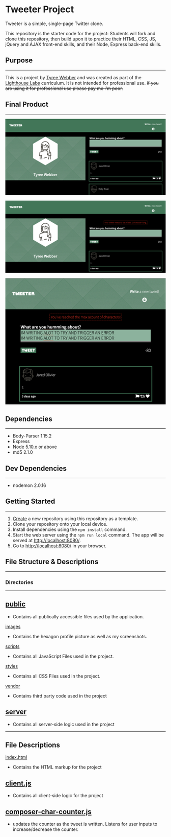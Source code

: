 # Tweeter Project

Tweeter is a simple, single-page Twitter clone.

This repository is the starter code for the project: Students will fork and clone this repository, then build upon it to practice their HTML, CSS, JS, jQuery and AJAX front-end skills, and their Node, Express back-end skills.

## Purpose
---
This is a project by [Tyree Webber](https://github.com/TyreeWebber) and was created as part of the [Lighthouse Labs](https://www.lighthouselabs.ca/) curriculum. It is not intended for professional use. ~~if you are using it for professional use please pay me i'm poor.~~

## Final Product
---
!["Screenshot of desktop Tweeter"](https://github.com/TyreeWebber/tweeter/blob/master/public/images/screenshots/desktop.png)

!["Screenshot of mobile Tweeter with max error"](https://github.com/TyreeWebber/tweeter/blob/master/public/images/screenshots/desktop_error.png)

!["Screenshot of desktop Tweeter with min error"](https://github.com/TyreeWebber/tweeter/blob/master/public/images/screenshots/mobile_error.png)

## Dependencies
---
- Body-Parser 1.15.2
- Express
- Node 5.10.x or above
- md5 2.1.0

## Dev Dependencies
---
- nodemon 2.0.16

## Getting Started
---
1. [Create](https://docs.github.com/en/repositories/creating-and-managing-repositories/creating-a-repository-from-a-template) a new repository using this repository as a template.
2. Clone your repository onto your local device.
3. Install dependencies using the `npm install` command.
3. Start the web server using the `npm run local` command. The app will be served at <http://localhost:8080/>.
4. Go to <http://localhost:8080/> in your browser.

## File Structure & Descriptions
---
### Directories
---
## [public](https://github.com/TyreeWebber/tweeter/tree/master/public)
- Contains all publically accessible files used by the application.

[images](https://github.com/TyreeWebber/tweeter/tree/master/public/images)

- Contains the hexagon profile picture as well as my screenshots.

[scripts](https://github.com/TyreeWebber/tweeter/tree/master/public/scripts)

- Contains all JavaScript Files used in the project.

[styles](https://github.com/TyreeWebber/tweeter/tree/master/public/styles)

- Contains all CSS Files used in the project.

[vendor](https://github.com/TyreeWebber/tweeter/tree/master/public/vendor)

- Contains third party code used in the project 

## [server](https://github.com/TyreeWebber/tweeter/tree/master/server)

- Contains all server-side logic used in the project
---

## File Descriptions

[index.html](https://github.com/TyreeWebber/tweeter/blob/master/public/index.html)

- Contains the HTML markup for the project

## [client.js](https://github.com/TyreeWebber/tweeter/blob/master/public/scripts/client.js)

- Contains all client-side logic for the project

## [composer-char-counter.js](https://github.com/TyreeWebber/tweeter/blob/master/public/scripts/composer-char-counter.js)
- updates the counter as the tweet is written. Listens for user inputs to increase/decrease the counter.